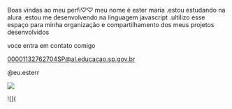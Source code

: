 Boas vindas ao meu perfi♡♡
meu nome é ester maria
.estou estudando na alura
.estou me desenvolvendo na linguagem javascript
.ultilizo esse espaço para minha organização e compartilhamento dos meus projetos desenvolvidos

voce entra em contato comigo

00001132762704SP@al.educacao.sp.gov.br

@eu.esterr

![](https://media.tenor.com/GEP7e6U2uqgAAAAM/spongebob-happy.gif)

![](
